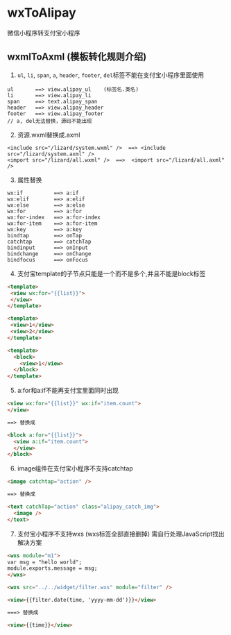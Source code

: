 # wxToAlipay
微信小程序转支付宝小程序

## wxmlToAxml (模板转化规则介绍)
1. ``ul``, ``li``, ``span``, ``a``, ``header``, ``footer``, ``del``标签不能在支付宝小程序里面使用
```
ul       ==> view.alipay_ul    (标签名.类名)
li       ==> view.alipay_li
span     ==> text.alipay_span
header   ==> view.alipay_header
footer   ==> view.alipay_footer
// a, del无法替换，源码不能出现
```

2. 资源.wxml替换成.axml
```
<include src="/lizard/system.wxml" />  ==> <include src="/lizard/system.axml" />
<import src="/lizard/all.wxml" />  ==>  <import src="/lizard/all.axml" />
```

3. 属性替换
```
wx:if          ==> a:if
wx:elif        ==> a:elif
wx:else        ==> a:else
wx:for         ==> a:for
wx:for-index   ==> a:for-index
wx:for-item    ==> a:for-item
wx:key         ==> a:key
bindtap        ==> onTap
catchtap       ==> catchTap
bindinput      ==> onInput
bindchange     ==> onChange
bindfocus      ==> onFocus
```

4. 支付宝template的子节点只能是一个而不是多个,并且不能是block标签
```html
<template>
 <view wx:for="{{list}}">
 </view>
</template>

<template>
 <view>1</view>
 <view>2</view>
</template>

<template>
  <block>
    <view>1</view>
  </block>
</template>
```

5. a:for和a:if不能再支付宝里面同时出现
```html
<view wx:for="{{list}}" wx:if="item.count">
</view>

==> 替换成

<block a:for="{{list}}">
  <view a:if="item.count">
  </view>
</block>
```

6. image组件在支付宝小程序不支持catchtap
```html
<image catchtap="action" />

==> 替换成

<text catchTap="action" class="alipay_catch_img">
  <image />
</text>
```

7. 支付宝小程序不支持wxs (wxs标签全部直接删掉)
需自行处理JavaScript找出解决方案
```html
<wxs module="m1">
var msg = "hello world";
module.exports.message = msg;
</wxs>

<wxs src="../../widget/filter.wxs" module="filter" />

<view>{{filter.date(time, 'yyyy-mm-dd')}}</view>

===> 替换成

<view>{{time}}</view>
```